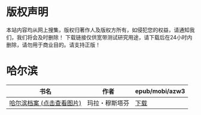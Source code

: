 # 版权声明

本站内容均从网上搜集，版权归著作人及版权方所有，如侵犯您的权益，请通知我们，我们将会及时删除！ 下载链接仅供宽带测试研究用途，请下载后在24小时内删除，请勿用于商业目的。请支持正版！

# 哈尔滨

| 书名 | 作者 | epub/mobi/azw3 |
| --- | --- | --- |
| [哈尔滨档案 (点击查看图片)](https://www.dushupai.com/attachment/2024/06/08/aeabc24c58a989cf.jpg) | 玛拉・穆斯塔芬 | [下载](https://url89.ctfile.com/f/31084289-1357050781-93c481?p=8866) |
